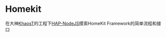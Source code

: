 # Homekit
在大神[KhaosT](https://github.com/KhaosT)的工程下[HAP-NodeJS](https://github.com/KhaosT/HAP-NodeJS)摸索HomeKit Framework的简单流程和接口
